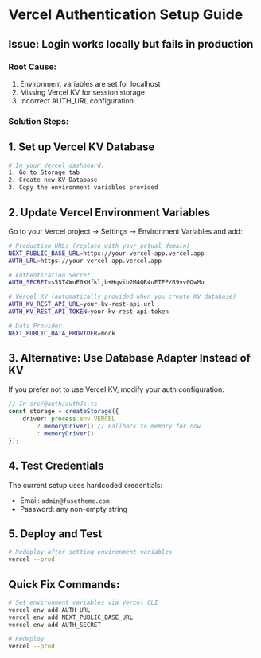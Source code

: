# Vercel Authentication Setup Guide

## Issue: Login works locally but fails in production

### Root Cause:
1. Environment variables are set for localhost
2. Missing Vercel KV for session storage  
3. Incorrect AUTH_URL configuration

### Solution Steps:

## 1. Set up Vercel KV Database
```bash
# In your Vercel dashboard:
1. Go to Storage tab
2. Create new KV Database
3. Copy the environment variables provided
```

## 2. Update Vercel Environment Variables
Go to your Vercel project → Settings → Environment Variables and add:

```bash
# Production URLs (replace with your actual domain)
NEXT_PUBLIC_BASE_URL=https://your-vercel-app.vercel.app
AUTH_URL=https://your-vercel-app.vercel.app

# Authentication Secret
AUTH_SECRET=s55T4WnE0XHfkljb+Hqvib2M4QR4uETFP/R9vv0QwMo

# Vercel KV (automatically provided when you create KV database)
AUTH_KV_REST_API_URL=your-kv-rest-api-url
AUTH_KV_REST_API_TOKEN=your-kv-rest-api-token

# Data Provider
NEXT_PUBLIC_DATA_PROVIDER=mock
```

## 3. Alternative: Use Database Adapter Instead of KV

If you prefer not to use Vercel KV, modify your auth configuration:

```typescript
// In src/@auth/authJs.ts
const storage = createStorage({
	driver: process.env.VERCEL
		? memoryDriver() // Fallback to memory for now
		: memoryDriver()
});
```

## 4. Test Credentials
The current setup uses hardcoded credentials:
- Email: `admin@fusetheme.com`
- Password: any non-empty string

## 5. Deploy and Test
```bash
# Redeploy after setting environment variables
vercel --prod
```

## Quick Fix Commands:
```bash
# Set environment variables via Vercel CLI
vercel env add AUTH_URL
vercel env add NEXT_PUBLIC_BASE_URL
vercel env add AUTH_SECRET

# Redeploy
vercel --prod
```
